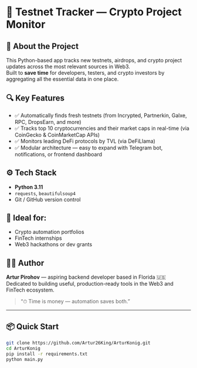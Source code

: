 # 🧠 Testnet Tracker — Crypto Project Monitor

## 🚀 About the Project
This Python-based app tracks new testnets, airdrops, and crypto project updates across the most relevant sources in Web3.  
Built to **save time** for developers, testers, and crypto investors by aggregating all the essential data in one place.

## 🔍 Key Features
- ✅ Automatically finds fresh testnets (from Incrypted, Partnerkin, Galxe, RPC, DropsEarn, and more)
- ✅ Tracks top 10 cryptocurrencies and their market caps in real-time (via CoinGecko & CoinMarketCap APIs)
- ✅ Monitors leading DeFi protocols by TVL (via DeFiLlama)
- ✅ Modular architecture — easy to expand with Telegram bot, notifications, or frontend dashboard

## ⚙️ Tech Stack
- **Python 3.11**
- `requests`, `beautifulsoup4`
- Git / GitHub version control

## 💼 Ideal for:
- Crypto automation portfolios
- FinTech internships
- Web3 hackathons or dev grants

## 🧑‍💻 Author
**Artur Pirohov** — aspiring backend developer based in Florida 🇺🇸  
Dedicated to building useful, production-ready tools in the Web3 and FinTech ecosystem.

> “⏱ Time is money — automation saves both.”

---

## 📦 Quick Start

```bash
git clone https://github.com/Artur26King/ArturKonig.git
cd ArturKonig
pip install -r requirements.txt
python main.py
